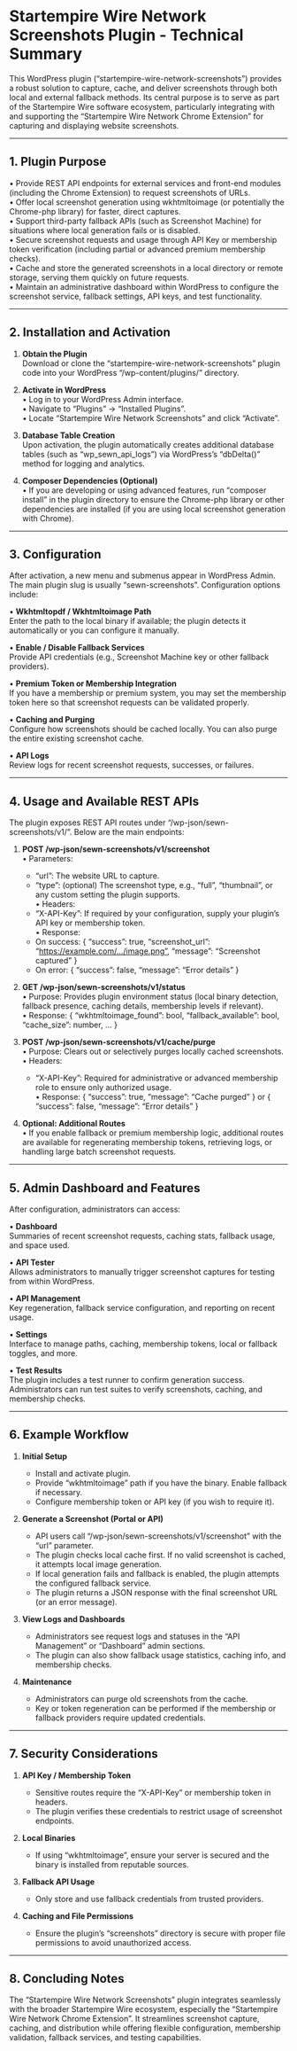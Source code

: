 # Startempire Wire Network Screenshots Plugin - Technical Summary

This WordPress plugin (“startempire-wire-network-screenshots”) provides a robust solution to capture, cache, and deliver screenshots through both local and external fallback methods. Its central purpose is to serve as part of the Startempire Wire software ecosystem, particularly integrating with and supporting the “Startempire Wire Network Chrome Extension” for capturing and displaying website screenshots.

---

## 1. Plugin Purpose

• Provide REST API endpoints for external services and front-end modules (including the Chrome Extension) to request screenshots of URLs.  
• Offer local screenshot generation using wkhtmltoimage (or potentially the Chrome-php library) for faster, direct captures.  
• Support third-party fallback APIs (such as Screenshot Machine) for situations where local generation fails or is disabled.  
• Secure screenshot requests and usage through API Key or membership token verification (including partial or advanced premium membership checks).  
• Cache and store the generated screenshots in a local directory or remote storage, serving them quickly on future requests.  
• Maintain an administrative dashboard within WordPress to configure the screenshot service, fallback settings, API keys, and test functionality.

---

## 2. Installation and Activation

1. **Obtain the Plugin**  
   Download or clone the “startempire-wire-network-screenshots” plugin code into your WordPress “/wp-content/plugins/” directory.

2. **Activate in WordPress**  
   • Log in to your WordPress Admin interface.  
   • Navigate to “Plugins” → “Installed Plugins”.  
   • Locate “Startempire Wire Network Screenshots” and click “Activate”.  

3. **Database Table Creation**  
   Upon activation, the plugin automatically creates additional database tables (such as “wp_sewn_api_logs”) via WordPress’s “dbDelta()” method for logging and analytics.  

4. **Composer Dependencies (Optional)**  
   • If you are developing or using advanced features, run “composer install” in the plugin directory to ensure the Chrome-php library or other dependencies are installed (if you are using local screenshot generation with Chrome).  

---

## 3. Configuration

After activation, a new menu and submenus appear in WordPress Admin. The main plugin slug is usually “sewn-screenshots”. Configuration options include:

• **Wkhtmltopdf / Wkhtmltoimage Path**  
  Enter the path to the local binary if available; the plugin detects it automatically or you can configure it manually.  

• **Enable / Disable Fallback Services**  
  Provide API credentials (e.g., Screenshot Machine key or other fallback providers).  

• **Premium Token or Membership Integration**  
  If you have a membership or premium system, you may set the membership token here so that screenshot requests can be validated properly.  

• **Caching and Purging**  
  Configure how screenshots should be cached locally. You can also purge the entire existing screenshot cache.  

• **API Logs**  
  Review logs for recent screenshot requests, successes, or failures.  

---

## 4. Usage and Available REST APIs

The plugin exposes REST API routes under “/wp-json/sewn-screenshots/v1/”. Below are the main endpoints:

1. **POST /wp-json/sewn-screenshots/v1/screenshot**  
   • Parameters:  
     - “url”: The website URL to capture.  
     - “type”: (optional) The screenshot type, e.g., “full”, “thumbnail”, or any custom setting the plugin supports.  
   • Headers:  
     - “X-API-Key”: If required by your configuration, supply your plugin’s API key or membership token.  
   • Response:  
     - On success: { “success”: true, “screenshot_url”: “https://example.com/.../image.png”, “message”: “Screenshot captured” }  
     - On error: { “success”: false, “message”: “Error details” }  

2. **GET /wp-json/sewn-screenshots/v1/status**  
   • Purpose: Provides plugin environment status (local binary detection, fallback presence, caching details, membership levels if relevant).  
   • Response: { “wkhtmltoimage_found”: bool, “fallback_available”: bool, “cache_size”: number, ... }  

3. **POST /wp-json/sewn-screenshots/v1/cache/purge**  
   • Purpose: Clears out or selectively purges locally cached screenshots.  
   • Headers:  
     - “X-API-Key”: Required for administrative or advanced membership role to ensure only authorized usage.  
   • Response: { “success”: true, “message”: “Cache purged” } or { “success”: false, “message”: “Error details” }  

4. **Optional: Additional Routes**  
   • If you enable fallback or premium membership logic, additional routes are available for regenerating membership tokens, retrieving logs, or handling large batch screenshot requests.

---

## 5. Admin Dashboard and Features

After configuration, administrators can access:

• **Dashboard**  
  Summaries of recent screenshot requests, caching stats, fallback usage, and space used.  

• **API Tester**  
  Allows administrators to manually trigger screenshot captures for testing from within WordPress.  

• **API Management**  
  Key regeneration, fallback service configuration, and reporting on recent usage.  

• **Settings**  
  Interface to manage paths, caching, membership tokens, local or fallback toggles, and more.  

• **Test Results**  
  The plugin includes a test runner to confirm generation success. Administrators can run test suites to verify screenshots, caching, and membership checks.  

---

## 6. Example Workflow

1. **Initial Setup**  
   - Install and activate plugin.  
   - Provide “wkhtmltoimage” path if you have the binary. Enable fallback if necessary.  
   - Configure membership token or API key (if you wish to require it).  

2. **Generate a Screenshot (Portal or API)**  
   - API users call “/wp-json/sewn-screenshots/v1/screenshot” with the “url” parameter.  
   - The plugin checks local cache first. If no valid screenshot is cached, it attempts local image generation.  
   - If local generation fails and fallback is enabled, the plugin attempts the configured fallback service.  
   - The plugin returns a JSON response with the final screenshot URL (or an error message).  

3. **View Logs and Dashboards**  
   - Administrators see request logs and statuses in the “API Management” or “Dashboard” admin sections.  
   - The plugin can also show fallback usage statistics, caching info, and membership checks.  

4. **Maintenance**  
   - Administrators can purge old screenshots from the cache.  
   - Key or token regeneration can be performed if the membership or fallback providers require updated credentials.  

---

## 7. Security Considerations

1. **API Key / Membership Token**  
   - Sensitive routes require the “X-API-Key” or membership token in headers.  
   - The plugin verifies these credentials to restrict usage of screenshot endpoints.  

2. **Local Binaries**  
   - If using “wkhtmltoimage”, ensure your server is secured and the binary is installed from reputable sources.  

3. **Fallback API Usage**  
   - Only store and use fallback credentials from trusted providers.  

4. **Caching and File Permissions**  
   - Ensure the plugin’s “screenshots” directory is secure with proper file permissions to avoid unauthorized access.  

---

## 8. Concluding Notes

The “Startempire Wire Network Screenshots” plugin integrates seamlessly with the broader Startempire Wire ecosystem, especially the “Startempire Wire Network Chrome Extension”. It streamlines screenshot capture, caching, and distribution while offering flexible configuration, membership validation, fallback services, and testing capabilities.